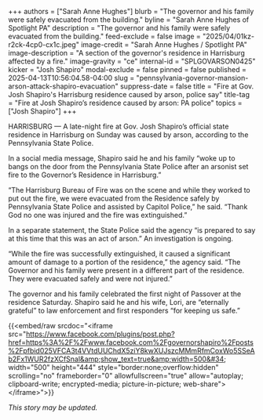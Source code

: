 +++
authors = ["Sarah Anne Hughes"]
blurb = "The governor and his family were safely evacuated from the building."
byline = "Sarah Anne Hughes of Spotlight PA"
description = "The governor and his family were safely evacuated from the building."
feed-exclude = false
image = "2025/04/01kz-r2ck-4cp0-cx1c.jpeg"
image-credit = "Sarah Anne Hughes / Spotlight PA"
image-description = "A section of the governor's residence in Harrisburg affected by a fire."
image-gravity = "ce"
internal-id = "SPLGOVARSON0425"
kicker = "Josh Shapiro"
modal-exclude = false
pinned = false
published = 2025-04-13T10:56:04.58-04:00
slug = "pennsylvania-governor-mansion-arson-attack-shapiro-evacuation"
suppress-date = false
title = "Fire at Gov. Josh Shapiro's Harrisburg residence caused by arson, police say"
title-tag = "Fire at Josh Shapiro’s residence caused by arson: PA police"
topics = ["Josh Shapiro"]
+++

HARRISBURG — A late-night fire at Gov. Josh Shapiro’s official state residence in Harrisburg on Sunday was caused by arson, according to the Pennsylvania State Police.

In a social media message, Shapiro said he and his family “woke up to bangs on the door from the Pennsylvania State Police after an arsonist set fire to the Governor’s Residence in Harrisburg.”

“The Harrisburg Bureau of Fire was on the scene and while they worked to put out the fire, we were evacuated from the Residence safely by Pennsylvania State Police and assisted by Capitol Police,” he said. “Thank God no one was injured and the fire was extinguished.”

In a separate statement, the State Police said the agency “is prepared to say at this time that this was an act of arson.” An investigation is ongoing.

“While the fire was successfully extinguished, it caused a significant amount of damage to a portion of the residence,” the agency said. “The Governor and his family were present in a different part of the residence. They were evacuated safely and were not injured.”

The governor and his family celebrated the first night of Passover at the residence Saturday. Shapiro said he and his wife, Lori, are “eternally grateful” to law enforcement and first responders “for keeping us safe.”

{{<embed/raw srcdoc="&lt;iframe src=&#34;https://www.facebook.com/plugins/post.php?href=https%3A%2F%2Fwww.facebook.com%2Fgovernorshapiro%2Fposts%2Fpfbid025VFCA3t4VVtdUUChdX5ziY8kwXUJszcMMmRfmCoxWo5SSeAb2Fx1WUR2fzXCfSnal&amp;show_text=true&amp;width=500&#34; width=&#34;500&#34; height=&#34;444&#34; style=&#34;border:none;overflow:hidden&#34; scrolling=&#34;no&#34; frameborder=&#34;0&#34; allowfullscreen=&#34;true&#34; allow=&#34;autoplay; clipboard-write; encrypted-media; picture-in-picture; web-share&#34;&gt;&lt;/iframe&gt;">}}

<em>This story may be updated.</em>


